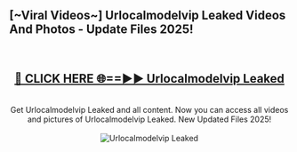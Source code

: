 <h2>[~Viral Videos~] Urlocalmodelvip Leaked Videos And Photos - Update Files 2025!</h2>
<br>
<div align="center">
<h2><a href="https://top-ai-tools.click/QrbHav" rel="nofollow">🔴 CLICK HERE 🌐==►► Urlocalmodelvip Leaked</a></h2>
<br>
Get Urlocalmodelvip Leaked and all content. Now you can access all videos and pictures of Urlocalmodelvip Leaked. New Updated Files 2025!
<br>
<br>
<a href="https://top-ai-tools.click/QrbHav" rel="nofollow" data-target="animated-image.originalLink"><img src="https://i.ibb.co.com/WyWwxjT/player-gif2.gif" alt="Urlocalmodelvip Leaked" style="max-width: 100%; display: inline-block;" data-target="animated-image.originalImage"></a>
</div>
<br>